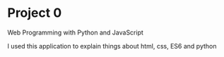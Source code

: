 # Project 0

Web Programming with Python and JavaScript

I used this application to explain things about html, css, ES6 and python
